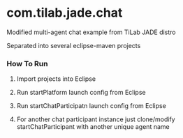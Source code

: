 # com.tilab.jade.chat
Modified multi-agent chat example from TiLab JADE distro

Separated into several eclipse-maven projects

### How To Run

1. Import projects into Eclipse

2. Run startPlatform launch config from Eclipse

3. Run startChatParticipatn launch config from Eclipse

4. For another chat participant instance just clone/modify startChatParticipant with another unique agent name

